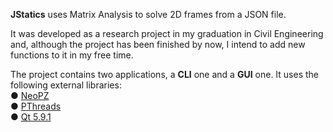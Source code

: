 **JStatics** uses Matrix Analysis to solve 2D frames from a JSON file.

It was developed as a research project in my graduation in Civil Engineering and, 
although the project has been finished by now, I intend to add new functions to it in my free time.

The project contains two applications, a **CLI** one and a **GUI** one. 
It uses the following external libraries:    
    ● [NeoPZ](https://github.com/labmec/neopz)    
    ● [PThreads](https://www.sourceware.org/pthreads-win32/)    
    ● [Qt 5.9.1](https://download.qt.io/archive/qt/5.9/5.9.1/)
